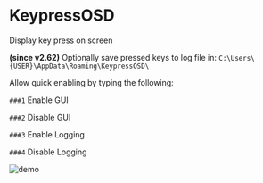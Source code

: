 # KeypressOSD
Display key press on screen

**(since v2.62)**
Optionally save pressed keys to log file in: `C:\Users\{USER}\AppData\Roaming\KeypressOSD\`

Allow quick enabling by typing the following:

`###1` Enable GUI

`###2` Disable GUI

`###3` Enable Logging

`###4` Disable Logging

![demo](https://github.com/tmplinshi/KeypressOSD/blob/master/demo.gif?raw=true)

